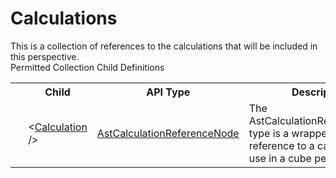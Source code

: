 # Calculations

<div class="LanguageSummary"><div class ="SummaryItem">This is a collection of references to the calculations that will be included in this perspective.</div></div><div class="SchemaBindingGroup"><div class="SchemaBindingGroupHeader">Permitted Collection Child Definitions</div><table id="SchemaBindingList" class="SchemaBindingList"><tbody><tr><th class="SchemaBindingIconColumnHeader">&nbsp;</th><th class="SchemaBindingNameColumnHeader">Child</th><th class="SchemaBindingTypeColumnHeader">API Type</th><th class="SchemaBindingSummaryColumnHeader">Description</th></tr><tr class="cd0"><td class="SchemaBindingIcon"><div class="NotRequired" /></td><td class="SchemaBindingName"><span class="punc">&lt;</span><a href=Varigence.Languages.Biml.Cube.AstCalculationReferenceNode.html">Calculation</a><span class="punc"> /&gt;</span></td><td class="SchemaBindingType"><a href="../api-reference/Varigence.Languages.Biml.Cube.AstCalculationReferenceNode.html">AstCalculationReferenceNode</a></td><td class="SchemaBindingSummary">The AstCalculationReferenceNode type is a wrapper for a direct reference to a calculation for use in a cube perspective.</td></tr></tbody></table></div>